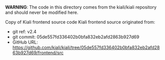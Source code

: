 **WARNING**: The code in this directory comes from the kiali/kiali repository and should never be modified here.

Copy of Kiali frontend source code
Kiali frontend source originated from:
* git ref:    v2.4
* git commit: 05de557fd336402b0bfa832eb2afd2863b927d69
* GitHub URL: https://github.com/kiali/kiali/tree/05de557fd336402b0bfa832eb2afd2863b927d69/frontend/src
